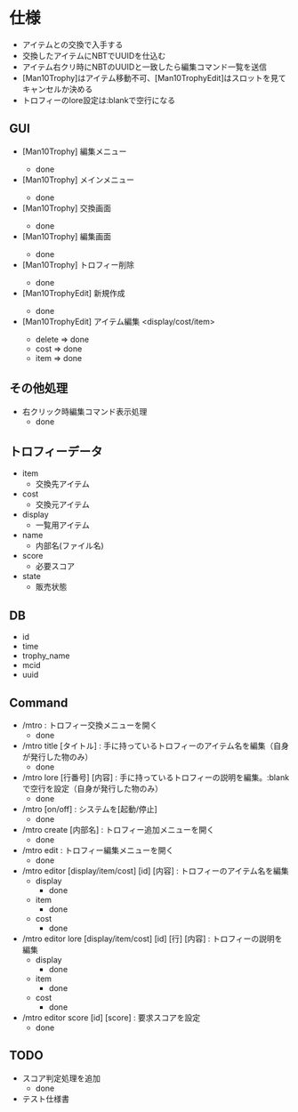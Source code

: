 # 仕様

* アイテムとの交換で入手する
* 交換したアイテムにNBTでUUIDを仕込む
* アイテム右クリ時にNBTのUUIDと一致したら編集コマンド一覧を送信
* [Man10Trophy]はアイテム移動不可、[Man10TrophyEdit]はスロットを見てキャンセルか決める
* トロフィーのlore設定は:blankで空行になる

## GUI

* [Man10Trophy] 編集メニュー <page>
  * done
* [Man10Trophy] メインメニュー <page>
  * done
* [Man10Trophy] 交換画面 <id>
  * done
* [Man10Trophy] 編集画面 <id>
  * done
* [Man10Trophy] トロフィー削除 <id>
  * done
* [Man10TrophyEdit] 新規作成 <id>
  * done
* [Man10TrophyEdit] アイテム編集 <display/cost/item> <id>
  * delete => done
  * cost => done
  * item => done

## その他処理

* 右クリック時編集コマンド表示処理
  * done

## トロフィーデータ

* item
  * 交換先アイテム
* cost
  * 交換元アイテム
* display
  * 一覧用アイテム
* name
  * 内部名(ファイル名)
* score
  * 必要スコア
* state
  * 販売状態

## DB

* id
* time
* trophy_name
* mcid
* uuid

## Command

* /mtro : トロフィー交換メニューを開く
  * done
* /mtro title [タイトル] : 手に持っているトロフィーのアイテム名を編集（自身が発行した物のみ）
  * done
* /mtro lore [行番号] [内容] : 手に持っているトロフィーの説明を編集。:blankで空行を設定（自身が発行した物のみ）
  * done
* /mtro [on/off] : システムを[起動/停止]
  * done
* /mtro create [内部名] : トロフィー追加メニューを開く
  * done
* /mtro edit : トロフィー編集メニューを開く
  * done
* /mtro editor [display/item/cost] [id] [内容] : トロフィーのアイテム名を編集
  * display
    * done
  * item
    * done
  * cost
    * done
* /mtro editor lore [display/item/cost] [id] [行] [内容] : トロフィーの説明を編集
  * display
    * done
  * item
    * done
  * cost
    * done
* /mtro editor score [id] [score] : 要求スコアを設定
  * done

## TODO

* スコア判定処理を追加
  * done
* テスト仕様書